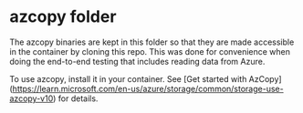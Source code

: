 # azcopy folder

The azcopy binaries are kept in this folder so that they are made accessible in the container by cloning this repo. This was done for convenience when doing the end-to-end testing that includes reading data from Azure.

To use azcopy, install it in your container. See [Get started with AzCopy] (https://learn.microsoft.com/en-us/azure/storage/common/storage-use-azcopy-v10) for details.

